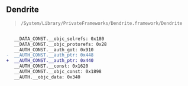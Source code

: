 ## Dendrite

> `/System/Library/PrivateFrameworks/Dendrite.framework/Dendrite`

```diff

   __DATA_CONST.__objc_selrefs: 0x180
   __DATA_CONST.__objc_protorefs: 0x28
   __AUTH_CONST.__auth_got: 0x910
-  __AUTH_CONST.__auth_ptr: 0x448
+  __AUTH_CONST.__auth_ptr: 0x440
   __AUTH_CONST.__const: 0x1620
   __AUTH_CONST.__objc_const: 0x1898
   __AUTH.__objc_data: 0x340

```
